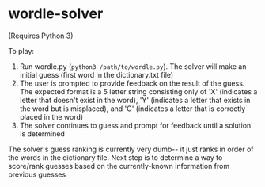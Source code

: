 # wordle-solver

(Requires Python 3)  

To play:
1. Run wordle.py (`python3 /path/to/wordle.py`).  The solver will make an initial guess (first word in the dictionary.txt file)
2. The user is prompted to provide feedback on the result of the guess.  The expected format is a 5 letter string consisting only of 'X' (indicates a letter that doesn't exist in the word), 'Y' (indicates a letter that exists in the word but is misplaced), and 'G' (indicates a letter that is correctly placed in the word)
3. The solver continues to guess and prompt for feedback until a solution is determined

The solver's guess ranking is currently very dumb-- it just ranks in order of the words in the dictionary file.  Next step is to determine a way to score/rank guesses based on the currently-known information from previous guesses
